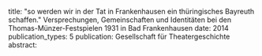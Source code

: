 title: "so werden wir in der Tat in Frankenhausen ein thüringisches Bayreuth schaffen." Versprechungen, Gemeinschaften und Identitäten bei den Thomas-Münzer-Festspielen 1931 in Bad Frankenhausen
date: 2014
publication_types: 5
publication: Gesellschaft für Theatergeschichte
abstract: 

